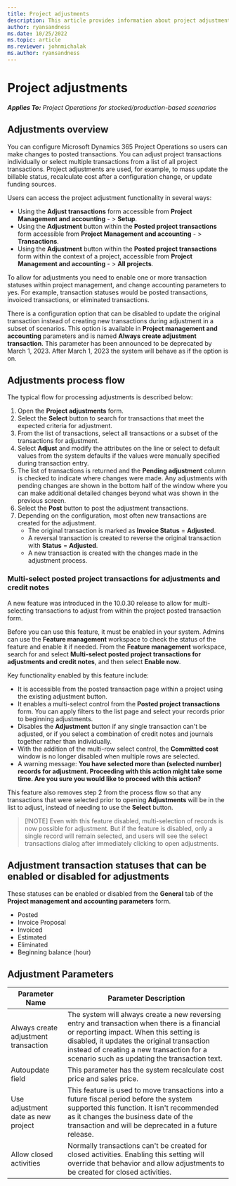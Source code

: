 ```yaml
---
title: Project adjustments
description: This article provides information about project adjustments
author: ryansandness
ms.date: 10/25/2022
ms.topic: article
ms.reviewer: johnmichalak
ms.author: ryansandness
---
```


# Project adjustments

_**Applies To:** Project Operations for stocked/production-based scenarios_

## Adjustments overview

You can configure Microsoft Dynamics 365 Project Operations so users can make changes to posted transactions. You can adjust project transactions individually or select multiple transactions from a list of all project transactions. Project adjustments are used, for example, to mass update the billable status, recalculate cost after a configuration change, or update funding sources.

Users can access the project adjustment functionality in several ways:

- Using the **Adjust transactions** form accessible from **Project Management and accounting** - > **Setup**.
- Using the **Adjustment** button within the **Posted project transactions** form accessible from **Project Management and accounting** - > **Transactions**.
- Using the **Adjustment** button within the **Posted project transactions** form within the context of a project, accessible from **Project Management and accounting** - > **All projects**.

To allow for adjustments you need to enable one or more transaction statuses within project management, and change accounting parameters to yes. For example, transaction statuses would be posted transactions, invoiced transactions, or eliminated transactions.

There is a configuration option that can be disabled to update the original transaction instead of creating new transactions during adjustment in a subset of scenarios. This option is available in **Project management and accounting** parameters and is named **Always create adjustment transaction**.
This parameter has been announced to be deprecated by March 1, 2023. After March 1, 2023 the system will behave as if the option is on.

## Adjustments process flow

The typical flow for processing adjustments is described below:

1. Open the **Project adjustments** form.
2. Select the **Select** button to search for transactions that meet the expected criteria for adjustment.
3. From the list of transactions, select all transactions or a subset of the transactions for adjustment.
4. Select **Adjust** and modify the attributes on the line or select to default values from the system defaults if the values were manually specified during transaction entry.
5. The list of transactions is returned and the **Pending adjustment** column is checked to indicate where changes were made. Any adjustments with pending changes are shown in the bottom half of the window where you can make additional detailed changes beyond what was shown in the previous screen.
6. Select the **Post** button to post the adjustment transactions.
7. Depending on the configuration, most often new transactions are created for the adjustment.
    - The original transaction is marked as **Invoice Status** = **Adjusted**.
    - A reversal transaction is created to reverse the original transaction with **Status** = **Adjusted**.
    - A new transaction is created with the changes made in the adjustment process.


### Multi-select posted project transactions for adjustments and credit notes

A new feature was introduced in the 10.0.30 release to allow for multi-selecting transactions to adjust from within the project posted transaction form.

Before you can use this feature, it must be enabled in your system. Admins can use the **Feature management** workspace to check the status of the feature and enable it if needed. From the **Feature management** workspace, search for and select **Multi-select posted project transactions for adjustments and credit notes**, and then select **Enable now**.

Key functionality enabled by this feature include:

- It is accessible from the posted transaction page within a project using the existing adjustment button.
- It enables a multi-select control from the **Posted project transactions** form. You can apply filters to the list page and select your records prior to beginning adjustments.
- Disables the **Adjustment** button if any single transaction can't be adjusted, or if you select a combination of credit notes and journals together rather than individually.
- With the addition of the multi-row select control, the **Committed cost** window is no longer disabled when multiple rows are selected.
- A warning message: **You have selected more than (selected number) records for adjustment. Proceeding with this action might take some time. Are you sure you would like to proceed with this action?**

This feature also removes step 2 from the process flow so that any transactions that were selected prior to opening **Adjustments** will be in the list to adjust, instead of needing to use the **Select** button.

> [!NOTE] Even with this feature disabled, multi-selection of records is now possible for adjustment. But if the feature is disabled, only a single record will remain selected, and users will see the select transactions dialog after immediately clicking to open adjustments.

## Adjustment transaction statuses that can be enabled or disabled for adjustments

These statuses can be enabled or disabled from the **General** tab of the **Project management and accounting parameters** form.

- Posted
- Invoice Proposal
- Invoiced
- Estimated
- Eliminated
- Beginning balance (hour)

## Adjustment Parameters

| Parameter Name  | Parameter Description  |
|----------------|-----------------------|
| Always create adjustment transaction     | The system will always create a new reversing entry and transaction when there is a financial or reporting impact. When this setting is disabled, it updates the original transaction instead of creating a new transaction for a scenario such as updating the transaction text.          |
| Autoupdate field     | This parameter has the system recalculate cost price and sales price.         |
| Use adjustment date as new project     | This feature is used to move transactions into a future fiscal period before the system supported this function. It isn't recommended as it changes the business date of the transaction and will be deprecated in a future release.          |
| Allow closed activities     | Normally transactions can't be created for closed activities. Enabling this setting will override that behavior and allow adjustments to be created for closed activities.          |

